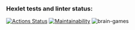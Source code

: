 ### Hexlet tests and linter status:

[![Actions Status](https://github.com/roman-j123/frontend-project-lvl1/workflows/hexlet-check/badge.svg)](https://github.com/roman-j123/frontend-project-lvl1/actions)
[![Maintainability](https://api.codeclimate.com/v1/badges/77587fcdff55ab245fce/maintainability)](https://codeclimate.com/github/roman-j123/frontend-project-lvl1/maintainability)
![brain-games](https://github.com/github/docs/actions/workflows/main.yml/badge.svg)
